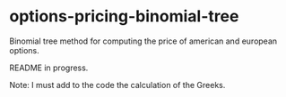 # options-pricing-binomial-tree
Binomial tree method for computing the price of american and european options. 

README in progress.

Note: I must add to the code the calculation of the Greeks.
